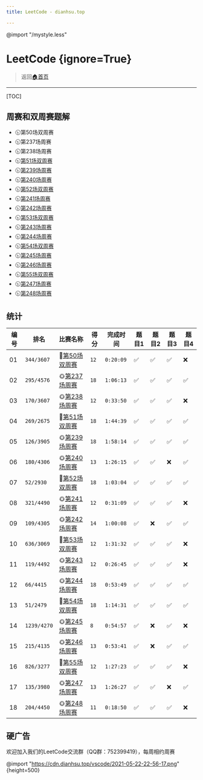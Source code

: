 ```yaml
---
title: LeetCode - dianhsu.top

---
```

@import "/mystyle.less"
# LeetCode {ignore=True}
> 返回[:house:首页](../index.html)



---------------------
[TOC]

## 周赛和双周赛题解
- 🕥第50场双周赛
- 🕥第237场周赛
- 🕥第238场周赛
- 🕥[第51场双周赛](./biweekly-contest/51.html)
- 🕥[第239场周赛](./weekly-contest/239.html)
- 🕥[第240场周赛](./weekly-contest/240.html)
- 🕥[第52场双周赛](./biweekly-contest/52.html)
- 🕥[第241场周赛](./weekly-contest/241.html)
- 🕥[第242场周赛](./weekly-contest/242.html)
- 🕥[第53场双周赛](./biweekly-contest/53.html)
- 🕥[第243场周赛](./weekly-contest/243.html)
- 🕥[第244场周赛](./weekly-contest/244.html)
- 🕥[第54场双周赛](./biweekly-contest/54.html)
- 🕥[第245场周赛](./weekly-contest/245.html)
- 🕥[第246场周赛](./weekly-contest/246.html)
- 🕥[第55场双周赛](./biweekly-contest/55.html)
- 🕥[第247场周赛](./weekly-contest/247.html)
- 🕥[第248场周赛](./weekly-contest/248.html)


## 统计

| 编号 | 排名        | 比赛名称                                                              | 得分 | 完成时间  | 题目1 | 题目2 | 题目3 | 题目4 |
| ---- | ----------- | :-------------------------------------------------------------------- | ---- | --------- | ----- | ----- | ----- | ----- |
| 01   | `344/3607`  | 🌛[第50场双周赛](https://leetcode-cn.com/contest/biweekly-contest-50/) | `12` | `0:20:09` | ✅     | ✅     | ✅     | ❌     |
| 02   | `295/4576`  | 🌞[第237场周赛](https://leetcode-cn.com/contest/weekly-contest-237)    | `18` | `1:06:13` | ✅     | ✅     | ✅     | ✅     |
| 03   | `170/3607`  | 🌞[第238场周赛](https://leetcode-cn.com/contest/weekly-contest-238)    | `12` | `0:33:50` | ✅     | ✅     | ✅     | ❌     |
| 04   | `269/2675`  | 🌛[第51场双周赛](https://leetcode-cn.com/contest/biweekly-contest-51/) | `18` | `1:44:39` | ✅     | ✅     | ✅     | ✅     |
| 05   | `126/3905`  | 🌞[第239场周赛](https://leetcode-cn.com/contest/weekly-contest-239)    | `18` | `1:58:14` | ✅     | ✅     | ✅     | ✅     |
| 06   | `180/4306`  | 🌞[第240场周赛](https://leetcode-cn.com/contest/weekly-contest-240)    | `13` | `1:26:15` | ✅     | ✅     | ❌     | ✅     |
| 07   | `52/2930`   | 🌛[第52场双周赛](https://leetcode-cn.com/contest/biweekly-contest-52/) | `18` | `1:03:04` | ✅     | ✅     | ✅     | ✅     |
| 08   | `321/4490`  | 🌞[第241场周赛](https://leetcode-cn.com/contest/weekly-contest-241)    | `12` | `0:31:09` | ✅     | ✅     | ✅     | ❌     |
| 09   | `109/4305`  | 🌞[第242场周赛](https://leetcode-cn.com/contest/weekly-contest-242)    | `14` | `1:00:08` | ✅     | ❌     | ✅     | ✅     |
| 10   | `636/3069`  | 🌛[第53场双周赛](https://leetcode-cn.com/contest/biweekly-contest-53/) | `12` | `1:31:32` | ✅     | ✅     | ✅     | ❌     |
| 11   | `119/4492`  | 🌞[第243场周赛](https://leetcode-cn.com/contest/weekly-contest-243)    | `12` | `0:26:45` | ✅     | ✅     | ✅     | ❌     |
| 12   | `66/4415`   | 🌞[第244场周赛](https://leetcode-cn.com/contest/weekly-contest-244)    | `18` | `0:53:49` | ✅     | ✅     | ✅     | ✅     |
| 13   | `51/2479`   | 🌛[第54场双周赛](https://leetcode-cn.com/contest/biweekly-contest-54/) | `18` | `1:14:31` | ✅     | ✅     | ✅     | ✅     |
| 14   | `1239/4270` | 🌞[第245场周赛](https://leetcode-cn.com/contest/weekly-contest-245)    | `8`  | `0:54:57` | ✅     | ❌     | ✅     | ❌     |
| 15   | `215/4135`  | 🌞[第246场周赛](https://leetcode-cn.com/contest/weekly-contest-246)    | `13` | `0:53:41` | ✅     | ❌     | ✅     | ✅     |
| 16   | `826/3277`  | 🌛[第55场双周赛](https://leetcode-cn.com/contest/biweekly-contest-55/) | `12` | `1:27:23` | ✅     | ✅     | ✅     | ❌     |
| 17   | `135/3980`  | 🌞[第247场周赛](https://leetcode-cn.com/contest/weekly-contest-247)    | `13` | `1:26:27` | ✅     | ✅     | ❌     | ✅     |
| 18   | `204/4450`  | 🌞[第248场周赛](https://leetcode-cn.com/contest/weekly-contest-248)    | `11` | `0:18:50` | ✅     | ✅     | ✅     | ❌     |
## 硬广告
欢迎加入我们的LeetCode交流群（QQ群：752399419），每周相约周赛

@import "https://cdn.dianhsu.top/vscode/2021-05-22-22-56-17.png" {height=500}
